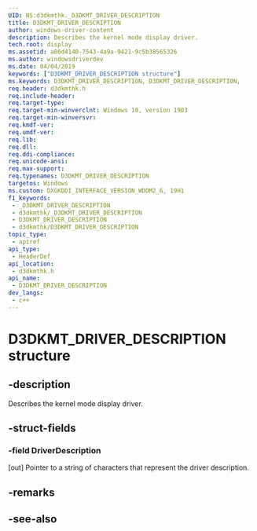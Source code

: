 ```yaml
---
UID: NS:d3dkmthk._D3DKMT_DRIVER_DESCRIPTION
title: D3DKMT_DRIVER_DESCRIPTION
author: windows-driver-content
description: Describes the kernel mode display driver.
tech.root: display
ms.assetid: a86d4140-7543-4a9a-9421-9c5b38565326
ms.author: windowsdriverdev
ms.date: 04/04/2019
keywords: ["D3DKMT_DRIVER_DESCRIPTION structure"]
ms.keywords: D3DKMT_DRIVER_DESCRIPTION, D3DKMT_DRIVER_DESCRIPTION,
req.header: d3dkmthk.h
req.include-header: 
req.target-type: 
req.target-min-winverclnt: Windows 10, version 1903
req.target-min-winversvr: 
req.kmdf-ver: 
req.umdf-ver: 
req.lib: 
req.dll: 
req.ddi-compliance: 
req.unicode-ansi: 
req.max-support: 
req.typenames: D3DKMT_DRIVER_DESCRIPTION
targetos: Windows
ms.custom: DXGKDDI_INTERFACE_VERSION_WDDM2_6, 19H1
f1_keywords:
 - _D3DKMT_DRIVER_DESCRIPTION
 - d3dkmthk/_D3DKMT_DRIVER_DESCRIPTION
 - D3DKMT_DRIVER_DESCRIPTION
 - d3dkmthk/D3DKMT_DRIVER_DESCRIPTION
topic_type:
 - apiref
api_type:
 - HeaderDef
api_location:
 - d3dkmthk.h
api_name:
 - D3DKMT_DRIVER_DESCRIPTION
dev_langs:
 - c++
---
```


# D3DKMT_DRIVER_DESCRIPTION structure


## -description

Describes the kernel mode display driver.

## -struct-fields

### -field DriverDescription

 
[out] Pointer to a string of characters that represent the driver description.

## -remarks

## -see-also

